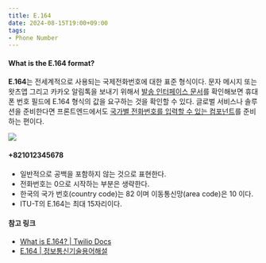 ```yaml
---
title: E.164
date: 2024-08-15T19:00+09:00
tags:
- Phone Number
---
```


#### What is the E.164 format?

**E.164**는 전세계적으로 사용되는 국제전화번호에 대한 표준 형식이다. 문자 메시지 또는 왓츠앱 그리고 카카오 알림톡을 보내기 위해서 [발송 인터페이스 문서](https://docs.aws.amazon.com/ko_kr/sns/latest/dg/sms_publish-to-phone.html)를 확인해보면 휴대폰 번호 필드에 E.164 형식의 값을 요구하는 것을 확인할 수 있다. 글로벌 서비스나 솔루션을 준비한다면 프론트엔드에서도 [국가별 전화번호를 입력할 수 있는 컴포넌트](https://github.com/jackocnr/intl-tel-input)를 준비하는 편이다.

![](https://file.okky.kr/images/1723708024170.png)

#### \+821012345678

- 일반적으로 공백을 포함하지 않는 것으로 표현한다.
- 전화번호는 0으로 시작하는 부분은 생략한다.
- 한국의 국가 번호(country code)는 82 이며 이동통신망(area code)은 10 이다.
- ITU-T의 E.164는 최대 15자리이다.

#### 참고 링크

- [What is E.164? | Twilio Docs](https://www.twilio.com/docs/glossary/what-e164)
- [E.164 | 정보통신기술용어해설](http://www.ktword.co.kr/test/view/view.php?no=1970)